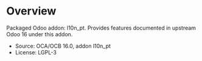 # Overview

Packaged Odoo addon: l10n_pt. Provides features documented in upstream Odoo 16 under this addon.

- Source: OCA/OCB 16.0, addon l10n_pt
- License: LGPL-3
